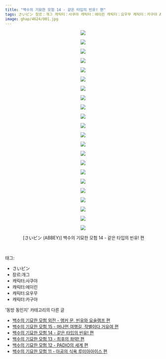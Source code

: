 ```yaml
---
title: "백수의 기묘한 모험 14 - 같은 타입의 빈유! 편"
tags: さいピン 장르：개그 캐릭터：사쿠야 캐릭터：에이린 캐릭터：요우무 캐릭터：카구야 ABBEY 동방_동인지
image: ghap/4624/001.jpg
---
```

<div class="article">
<p style="text-align: center; clear: none; float: none;"><img src="{{ site.nasurl }}/ghap/4624/001.jpg"/></p>
<p style="text-align: center; clear: none; float: none;"><img src="{{ site.nasurl }}/ghap/4624/002.jpg"/></p>
<p style="text-align: center; clear: none; float: none;"><img src="{{ site.nasurl }}/ghap/4624/003.jpg"/></p>
<p style="text-align: center; clear: none; float: none;"><img src="{{ site.nasurl }}/ghap/4624/004.jpg"/></p>
<p style="text-align: center; clear: none; float: none;"><img src="{{ site.nasurl }}/ghap/4624/005.jpg"/></p>
<p style="text-align: center; clear: none; float: none;"><img src="{{ site.nasurl }}/ghap/4624/006.jpg"/></p>
<p style="text-align: center; clear: none; float: none;"><img src="{{ site.nasurl }}/ghap/4624/007.jpg"/></p>
<p style="text-align: center; clear: none; float: none;"><img src="{{ site.nasurl }}/ghap/4624/008.jpg"/></p>
<p style="text-align: center; clear: none; float: none;"><img src="{{ site.nasurl }}/ghap/4624/009.jpg"/></p>
<p style="text-align: center; clear: none; float: none;"><img src="{{ site.nasurl }}/ghap/4624/010.jpg"/></p>
<p style="text-align: center; clear: none; float: none;"><img src="{{ site.nasurl }}/ghap/4624/011.jpg"/></p>
<p style="text-align: center; clear: none; float: none;"><img src="{{ site.nasurl }}/ghap/4624/012.jpg"/></p>
<p style="text-align: center; clear: none; float: none;"><img src="{{ site.nasurl }}/ghap/4624/013.jpg"/></p>
<p style="text-align: center; clear: none; float: none;"><img src="{{ site.nasurl }}/ghap/4624/014.jpg"/></p>
<p style="text-align: center; clear: none; float: none;"><img src="{{ site.nasurl }}/ghap/4624/015.jpg"/></p>
<p style="text-align: center; clear: none; float: none;"><img src="{{ site.nasurl }}/ghap/4624/016.jpg"/></p>
<p style="text-align: center; clear: none; float: none;"><img src="{{ site.nasurl }}/ghap/4624/017.jpg"/></p>
<p style="text-align: center; clear: none; float: none;"><img src="{{ site.nasurl }}/ghap/4624/018.jpg"/></p>
<p style="text-align: center; clear: none; float: none;"><img src="{{ site.nasurl }}/ghap/4624/019.jpg"/></p>
<p style="text-align: center; clear: none; float: none;"><img src="{{ site.nasurl }}/ghap/4624/020.jpg"/></p>
<p style="text-align: center; clear: none; float: none;"><img src="{{ site.nasurl }}/ghap/4624/021.jpg"/></p>
<p style="text-align: center; clear: none; float: none;"><img src="{{ site.nasurl }}/ghap/4624/022.jpg"/></p>
<p style="text-align: center; clear: none; float: none;"> [さいピン (ABBEY)] 백수의 기묘한 모험 14 - 같은 타입의 빈유! 편</p>
<p><br/></p>
</div><div class="tagTrail">
<p>태그: </p>
<ul>
<li>さいピン</li>
<li>장르:개그</li>
<li>캐릭터:사쿠야</li>
<li>캐릭터:에이린</li>
<li>캐릭터:요우무</li>
<li>캐릭터:카구야</li>
</ul>
</div><div class="another">
<p>'동방 동인지' 카테고리의 다른 글</p>
<ul>
<li><a href="/2018-08-26-ghap_4626">백수의 기묘한 모험 외전 - 앵커 문, 빈유와 요술램프 편</a></li>
<li><a href="/2018-08-26-ghap_4625">백수의 기묘한 모험 15 - 머나먼 여행길, 작별이다 거유여 편</a></li>
<li><a href="/2018-08-26-ghap_4624">백수의 기묘한 모험 14 - 같은 타입의 빈유! 편</a></li>
<li><a href="/2018-08-26-ghap_4623">백수의 기묘한 모험 13 - 최후의 좌약! 편</a></li>
<li><a href="/2018-08-26-ghap_4622">백수의 기묘한 모험 12 - PADIO의 세계 편</a></li>
<li><a href="/2018-08-26-ghap_4621">백수의 기묘한 모험 11 - 아공의 식욕 루미아아이스 편</a></li>
</ul>
</div><div class="cb_module cb_fluid">
<div class="cb_wrt cb_profile">
</div><!-- commentList close -->
</div>